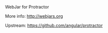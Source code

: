 WebJar for Protractor

More info: http://webjars.org

Upstream: https://github.com/angular/protractor

